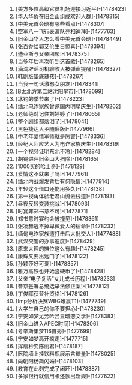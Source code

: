
1. [美方多位高级官员机场迎接习近平]-[1478423]
1. [华人华侨在旧金山组成欢迎人群]-[1478315]
1. [中美元首会晤有哪些看点]-[1478307]
1. [空军八一飞行表演队亮相迪拜]-[1477763]
1. [旧金山华人怎么看中美元首会晤]-[1478449]
1. [张百乔给郭艾伦生日惊喜]-[1478394]
1. [迪亚斯与父亲团聚]-[1478375]
1. [当多年后再次听到这首歌]-[1478265]
1. [滴滴辟谣司机聊收入被弹窗提醒]-[1478327]
1. [韩剧版垫底辣孩]-[1478267]
1. [当我一句话激怒女朋友]-[1478341]
1. [B太北方第二站沈阳早市]-[1478099]
1. [冰钓的季节来了]-[1478223]
1. [缅北电诈家族曾邀国内明星庆生]-[1478202]
1. [老师绝对记住刘婷婷了]-[1478065]
1. [整个剧组都落泪了]-[1478041]
1. [黑色捷达入乡随俗版]-[1477966]
1. [中老年爱情军师就是厉害]-[1478336]
1. [经纪人回应艺人为电诈家族庆生]-[1478319]
1. [一个视频证明东北不冷]-[1478284]
1. [胡锡进评旧金山大扫除]-[1478165]
1. [1000买的哈士奇]-[1478129]
1. [爱情这不就来了吗]-[1477961]
1. [缅北内战爆发背后有何隐情]-[1477914]
1. [年轻这个借口还能用多久]-[1478138]
1. [第一视角体验老君山腾云栈道]-[1478193]
1. [昼夜反转变装挑战]-[1478093]
1. [时宴非郑书意不可]-[1477871]
1. [郑书意时宴约会被撞见]-[1478361]
1. [张凌赫逃不掉卑微爱人的宿命]-[1478232]
1. [缅甸电诈家族遭打击后大批交人]-[1477488]
1. [武汉交警的办事速度]-[1478429]
1. [原来大理的摊位这么有趣]-[1478245]
1. [康辉又要出远门了]-[1478122]
1. [孙颖莎好可爱]-[1478357]
1. [雅万高铁也开始竖硬币了]-[1478428]
1. [父亲“电子复活”女儿成长历程]-[1478233]
1. [普京签署总统选举法修正案]-[1477812]
1. [丁俊晖获替补资格]-[1478126]
1. [Imp分析决赛WBG难赢T1]-[1477749]
1. [大学生自己的你不要担心]-[1478230]
1. [宁安如梦尤芳吟吕显暗恋文学]-[1478383]
1. [旧金山进入APEC时间]-[1478306]
1. [考辛斯集梦116首秀]-[1477699]
1. [宁安如梦高开疯走]-[1477715]
1. [挥扇秒变陈丽君]-[1478187]
1. [医院墙上挂饮料瓶展示含糖量]-[1478025]
1. [向朝阳杨简闪婚]-[1478103]
1. [教育在此刻完成了闭环]-[1478387]
1. [多家银行就信用卡还款出新规]-[1477622]